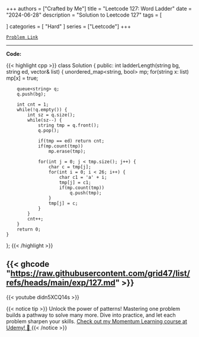 
+++
authors = ["Crafted by Me"]
title = "Leetcode 127: Word Ladder"
date = "2024-06-28"
description = "Solution to Leetcode 127"
tags = [
    
]
categories = [
    "Hard"
]
series = ["Leetcode"]
+++



[`Problem Link`](https://leetcode.com/problems/word-ladder/description/)

---

**Code:**

{{< highlight cpp >}}
class Solution {
public:
    int ladderLength(string bg, string ed, vector<string>& list) {
        unordered_map<string, bool> mp;
        for(string x: list)
            mp[x] = true;
        
        queue<string> q;        
        q.push(bg);

        int cnt = 1;
        while(!q.empty()) {
            int sz = q.size();
            while(sz--) {
                string tmp = q.front();
                q.pop();

                if(tmp == ed) return cnt;
                if(mp.count(tmp))
                    mp.erase(tmp);

                for(int j = 0; j < tmp.size(); j++) {
                    char c = tmp[j];
                    for(int i = 0; i < 26; i++) {
                        char c1 = 'a' + i;
                        tmp[j] = c1;
                        if(mp.count(tmp))
                            q.push(tmp);             
                    }
                    tmp[j] = c;                           
                }
            }
            cnt++;
        }
        return 0;
    }
};
{{< /highlight >}}

{{< ghcode "https://raw.githubusercontent.com/grid47/list/refs/heads/main/exp/127.md" >}}
---
{{< youtube didn5XCQ14s >}}

{{< notice tip >}}
Unlock the power of patterns! Mastering one problem builds a pathway to solve many more. Dive into practice, and let each problem sharpen your skills. [Check out my Momentum Learning course at Udemy! 🚀 ](https://www.udemy.com/course/algorithms-and-data-structures-in-cpp/)
{{< /notice >}}

